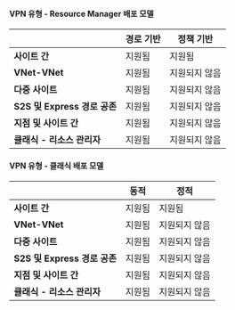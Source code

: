 #### VPN 유형 - Resource Manager 배포 모델

| | **경로 기반** | **정책 기반** |
|-----------------------------------|-------------|------------------|
| **사이트 간** | 지원됨 | 지원됨 |
| **VNet-VNet** | 지원됨 | 지원되지 않음 |
| **다중 사이트** | 지원됨 | 지원되지 않음 |
| **S2S 및 Express 경로 공존** | 지원됨 | 지원되지 않음 |
| **지점 및 사이트 간** | 지원됨 | 지원되지 않음 |
| **클래식 - 리소스 관리자** | 지원됨 | 지원되지 않음 |


#### VPN 유형 - 클래식 배포 모델


| | **동적** | **정적** |
|---------------------------------------------|--------------|--------------|
| **사이트 간** | 지원됨 | 지원됨 |
| **VNet-VNet** | 지원됨 | 지원되지 않음 |
| **다중 사이트** | 지원됨 | 지원되지 않음 |
| **S2S 및 Express 경로 공존** | 지원됨 | 지원되지 않음 |
| **지점 및 사이트 간** | 지원됨 | 지원되지 않음 |
| **클래식 - 리소스 관리자** | 지원됨 | 지원되지 않음 |

<!---HONumber=AcomDC_0907_2016-->